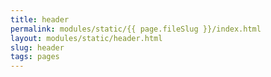 ```yaml
---
title: header
permalink: modules/static/{{ page.fileSlug }}/index.html
layout: modules/static/header.html
slug: header
tags: pages
---
```



